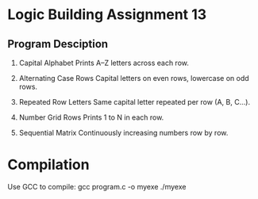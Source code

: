 # Logic Building Assignment 13

## Program Desciption

1. Capital Alphabet
   Prints A–Z letters across each row.

2. Alternating Case Rows
   Capital letters on even rows, lowercase on odd rows.

3. Repeated Row Letters
   Same capital letter repeated per row (A, B, C...).

4. Number Grid Rows
   Prints 1 to N in each row.

5. Sequential Matrix
   Continuously increasing numbers row by row.

# Compilation

Use GCC to compile:
gcc program.c -o myexe
./myexe
